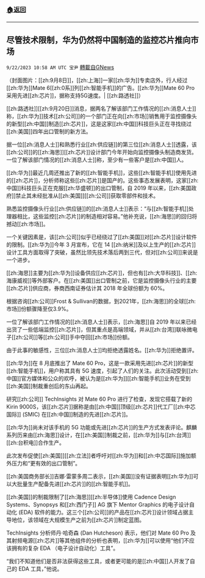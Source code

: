 ###  [:house:返回](README.md)
---


## 尽管技术限制，华为仍然将中国制造的监控芯片推向市场
`9/22/2023 10:58 AM UTC 宝尹` [轉載自GNews](https://gnews.org/articles/1726270)

（封面图片：[[zh:9月8日]]，[[zh:上海]]一家[[zh:华为]]专卖店外，行人经过[[zh:华为]]Mate 6[[zh:0系]]列[[zh:智能手机]]的广告。[[zh:华为]]Mate 60 Pro采用先进[[zh:芯片]]，据称支持5G速度。| [[zh:路透社]]）

[[zh:路透社]][[zh:9月20日]]消息，据两名了解该部门工作情况的[[zh:消息人士]]称，[[zh:华为]]技术[[zh:公司]]的一个部门正在向[[zh:市场]]销售用于监控摄像头的新型[[zh:中国]]制造[[zh:芯片]]，这是这家[[zh:中国]]科技巨头正在寻找绕过[[zh:美国]]四年出口管制的新方法。

据一位[[zh:消息人士]]和熟悉行业[[zh:供应链]]的第三位[[zh:消息人士]]透露，该[[zh:公司]]的[[zh:海思]][[zh:芯片]]设计部门今年开始向监控摄像头制造商发货。一位了解该部门情况的[[zh:消息人士]]称，至少有一些客户是[[zh:中国]]人。

[[zh:华为]]最近几周还推出了新的[[zh:智能手机]]，这些[[zh:智能手机]]使用先进的[[zh:芯片]]，分析师称这些[[zh:芯片]]是国产的。这些事态发展表明，这家[[zh:中国]]科技巨头正在克服[[zh:华盛顿]]的出口管制，自 2019 年以来，[[zh:美国政府]]禁止其未经批准从[[zh:美国]][[zh:公司]]获取零部件和技术。

熟悉监控摄像头行业[[zh:供应链]]的[[zh:消息人士]]表示：“与[[zh:智能手机]]处理器相比，这些监控[[zh:芯片]]的制造相对容易。”他补充说，[[zh:海思]]的回归将撼动[[zh:市场]]。

一个关键因素是，该[[zh:公司]]似乎已经绕过了[[zh:美国]]对[[zh:芯片]]设计软件的限制。[[zh:华为]]今年 3 月宣布，它在 14 [[zh:纳米]]及以上生产的[[zh:芯片]]设计工具方面取得了突破，虽然比领先技术落后两到三代，但对[[zh:公司]]来说是一个进步。

[[zh:海思]]主要为[[zh:华为]]设备供应[[zh:芯片]]，但也有[[zh:大华科技]]、[[zh:海康威视]]等外部客户。在[[zh:美国]]出口管制之前，它是监控摄像头行业的主要[[zh:芯片]]供应商，券商西南证券估计其 2018 年全球份额为 60%。

根据咨询[[zh:公司]]Frost & Sullivan的数据，到2021年，[[zh:海思]]的全球[[zh:市场]]份额骤降至仅3.9%。

一位了解该部门工作情况的[[zh:消息人士]]表示，[[zh:海思]]自 2019 年以来已经出货了一些低端监控[[zh:芯片]]，但其重点是高端领域，并从[[zh:台湾]]联咏微电子[[zh:公司]]等[[zh:公司]]手中夺回[[zh:市场]]份额。

由于此事的敏感性，三位[[zh:消息人士]]均拒绝透露姓名。[[zh:华为]]拒绝置评。

[[zh:华为]]在 8 月底推出了 Mate 60 Pro，这是一款采用先进[[zh:芯片]]的新型[[zh:智能手机]]，用户称其具有 5G 速度，引起了人们的关注。此次活动受到[[zh:中国]]官方媒体和公众的欢呼，被认为是[[zh:华为]][[zh:智能手机]]业务在受到[[zh:美国]]制裁重创后的东山再起。

研究[[zh:公司]] TechInsights 对 Mate 60 Pro 进行了检查，发现它搭载了新的 Kirin 9000S，该[[zh:芯片]]据称是由[[zh:中国]]顶级[[zh:芯片]]代工厂[[zh:中芯国际]] (SMIC) 在[[zh:中国]]制造的先进[[zh:芯片]]。

[[zh:华为]]尚未对该手机的 5G 功能或先进[[zh:芯片]]的生产方式发表评论。麒麟系列历来由[[zh:海思]]设计，在[[zh:美国]]制裁之前，[[zh:华为]]与[[zh:台湾]][[zh:台积电]]合作生产。

此次发布促使[[zh:美国]][[zh:立法]]者呼吁对[[zh:华为]]和[[zh:中芯国际]]施加额外压力和“更有效的出口管制”。

[[zh:美国商务部长]]吉娜·雷蒙多周二表示，[[zh:美国]]没有证据表明[[zh:华为]]可以大批量生产配备先进[[zh:芯片]]的[[zh:智能手机]]。

[[zh:美国]]的制裁限制了[[zh:海思]][[zh:半导体]]使用 Cadence Design Systems、Synopsys 和[[zh:西门子]] AG 旗下 Mentor Graphics 的电子设计自动化 (EDA) 软件的能力。这三个[[zh:公司]]的产品在[[zh:芯片]]设计领域占据主导地位，该领域在大规模生产之前为[[zh:芯片]]制定蓝图。

TechInsights 分析师丹·哈奇森 (Dan Hutcheson) 表示，他们对 Mate 60 Pro 及其射频电源[[zh:芯片]]等其他组件的分析也表明，[[zh:华为]]可以使用“他们不应该拥有的复杂 EDA （电子设计自动化）工具”。

“我们不知道他们是否非法获得这些工具，或者更可能的是[[zh:中国]]人开发了自己的 EDA 工具，”他说。
